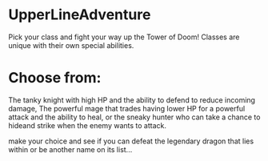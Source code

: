 # UpperLineAdventure

Pick your class and fight your way up the Tower of Doom! Classes are unique with their own special abilities.

# Choose from: 
The tanky knight with high HP and the ability to defend to reduce incoming damage, 
The powerful mage that trades having lower HP for a powerful attack and the ability to heal,
or the sneaky hunter who can take a chance to hideand strike when the enemy wants to attack.

make your choice and see if you can defeat the legendary dragon that lies within or be another name on its list...
